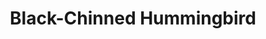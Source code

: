 ---
layout: post
title: Black-Chinned Hummingbird
permalink: bird/rufous-hummingbird
bird:
  name: Black-chinned hummingbird
  latin-name: Archilochus alexandri
  frequency: common in summer
  season: summer
  page_url: https://commons.wikimedia.org/wiki/File:Archilochus-alexandri-003.jpg#file
  image: https://res.cloudinary.com/fergd/image/upload/q_auto/v1656809501/Birds/640px-Archilochus-alexandri-003.jpg
  caption: "The Black-chinned Hummingbird hovering."
---